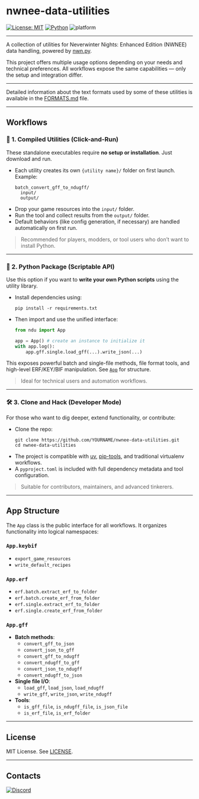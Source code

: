 # nwnee-data-utilities

[![License: MIT](https://img.shields.io/badge/License-MIT-yellow.svg)](./LICENSE)
[![Python](https://img.shields.io/badge/python-3.13%2B-blue.svg)](https://www.python.org/)
![platform](https://img.shields.io/badge/platform-Windows%20%7C%20Linux%20%7C%20macOS-lightgrey.svg)

---

A collection of utilities for Neverwinter Nights: Enhanced Edition (NWNEE) data handling, powered by [nwn.py](https://github.com/niv/nwn.py).

This project offers multiple usage options depending on your needs and technical preferences. All workflows expose the same capabilities — only the setup and integration differ.

---

Detailed information about the text formats used by some of these utilities is available in the [FORMATS.md](./FORMATS.md) file.

---

## Workflows
### 🧪 1. Compiled Utilities (Click-and-Run)

These standalone executables require **no setup or installation**. Just download and run.

- Each utility creates its own `{utility name}/` folder on first launch. Example:
  ```
  batch_convert_gff_to_ndugff/
    input/
    output/
  ```
- Drop your game resources into the `input/` folder.
- Run the tool and collect results from the `output/` folder.
- Default behaviors (like config generation, if necessary) are handled automatically on first run.

> Recommended for players, modders, or tool users who don’t want to install Python.

---

### 🐍 2. Python Package (Scriptable API)

Use this option if you want to **write your own Python scripts** using the utility library.

- Install dependencies using:
  ```
  pip install -r requirements.txt
  ```
- Then import and use the unified interface:
  ```python
  from ndu import App

  app = App() # create an instance to initialize it
  with app.log():
      app.gff.single.load_gff(...).write_json(...)
  ```

This exposes powerful batch and single-file methods, file format tools, and high-level ERF/KEY/BIF manipulation. See [`App`](#app-structure) for structure.

> Ideal for technical users and automation workflows.

---

### 🛠 3. Clone and Hack (Developer Mode)

For those who want to dig deeper, extend functionality, or contribute:

- Clone the repo:
  ```
  git clone https://github.com/YOURNAME/nwnee-data-utilities.git
  cd nwnee-data-utilities
  ```
- The project is compatible with [uv](https://github.com/astral-sh/uv), [pip-tools](https://github.com/jazzband/pip-tools), and traditional virtualenv workflows.
- A `pyproject.toml` is included with full dependency metadata and tool configuration.

> Suitable for contributors, maintainers, and advanced tinkerers.

---

## App Structure

The `App` class is the public interface for all workflows. It organizes functionality into logical namespaces:

### `App.keybif`
- `export_game_resources`
- `write_default_recipes`

### `App.erf`
- `erf.batch.extract_erf_to_folder`
- `erf.batch.create_erf_from_folder`
- `erf.single.extract_erf_to_folder`
- `erf.single.create_erf_from_folder`

### `App.gff`
- **Batch methods**:
  - `convert_gff_to_json`
  - `convert_json_to_gff`
  - `convert_gff_to_ndugff`
  - `convert_ndugff_to_gff`
  - `convert_json_to_ndugff`
  - `convert_ndugff_to_json`
- **Single file I/O**:
  - `load_gff`, `load_json`, `load_ndugff`
  - `write_gff`, `write_json`, `write_ndugff`
- **Tools**:
  - `is_gff_file`, `is_ndugff_file`, `is_json_file`
  - `is_erf_file`, `is_erf_folder`

---

## License

MIT License. See [LICENSE](./LICENSE).

---

## Contacts

[![Discord](https://img.shields.io/badge/Discord-Join%20Chat-7289DA?logo=discord&logoColor=white&style=flat-square)](https://discord.gg/h5c6VGPK45)

